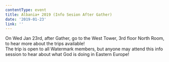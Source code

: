 ```yaml
---
contentType: event
title: Albania+ 2019 (Info Sesion After Gather)
date: '2019-01-23'
link: ''
---
```


On Wed Jan 23rd, after Gather, go to the West Tower, 3rd floor North Room, to hear more about the trips available!  
The trip is open to all Watermark members, but anyone may attend this info session to hear about what God is doing in Eastern Europe!
